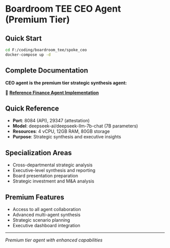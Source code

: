 # Boardroom TEE CEO Agent (Premium Tier)

## Quick Start
```bash
cd F:/coding/boardroom_tee/spoke_ceo
docker-compose up -d
```

## Complete Documentation
**CEO agent is the premium tier strategic synthesis agent:**

📖 **[Reference Finance Agent Implementation](../docs/02-implementation/finance-agent-implementation.md)**

## Quick Reference
- **Port**: 8084 (API), 29347 (attestation)
- **Model**: deepseek-ai/deepseek-llm-7b-chat (7B parameters)
- **Resources**: 4 vCPU, 12GB RAM, 80GB storage
- **Purpose**: Strategic synthesis and executive insights

## Specialization Areas
- Cross-departmental strategic analysis
- Executive-level synthesis and reporting
- Board presentation preparation
- Strategic investment and M&A analysis

## Premium Features
- Access to all agent collaboration
- Advanced multi-agent synthesis
- Strategic scenario planning
- Executive dashboard integration

---
*Premium tier agent with enhanced capabilities*